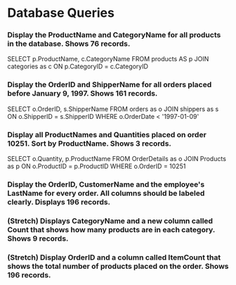 # Database Queries

### Display the ProductName and CategoryName for all products in the database. Shows 76 records.

SELECT p.ProductName, c.CategoryName 
FROM products AS p 
JOIN categories as c 
ON p.CategoryID = c.CategoryID

### Display the OrderID and ShipperName for all orders placed before January 9, 1997. Shows 161 records.

SELECT o.OrderID, s.ShipperName 
FROM orders as o 
JOIN shippers as s 
ON o.ShipperID = s.ShipperID 
WHERE o.OrderDate < '1997-01-09'

### Display all ProductNames and Quantities placed on order 10251. Sort by ProductName. Shows 3 records.

SELECT 
o.Quantity, p.ProductName 
FROM OrderDetails as o 
JOIN Products as p 
ON o.ProductID = p.ProductID 
WHERE o.OrderID = 10251

### Display the OrderID, CustomerName and the employee's LastName for every order. All columns should be labeled clearly. Displays 196 records.

### (Stretch)  Displays CategoryName and a new column called Count that shows how many products are in each category. Shows 9 records.

### (Stretch) Display OrderID and a  column called ItemCount that shows the total number of products placed on the order. Shows 196 records. 